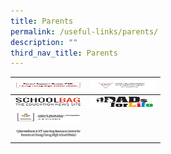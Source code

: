 ```yaml
---
title: Parents
permalink: /useful-links/parents/
description: ""
third_nav_title: Parents
---
```

<table>
<thead>
  <tr>
    <th><a href="/useful-links/parent-support-group-psg/" target="_blank" rel="noopener noreferrer"><img src="/images/PSG-logo.jpg" alt="Parent Support Group" width="106" height="17"></a></th>
    <th><a href="/useful-links/parents/traffic-advisory-for-parents-and-students-2019/" target="_blank" rel="noopener noreferrer"><img src="/images/TrafficAdvisory-logo.jpg" alt="Traffic Advisory" width="106" height="17"></a></th>
  </tr>
</thead>
<tbody>
  <tr>
    <td><a href="https://www.schoolbag.sg/" target="_blank" rel="noopener noreferrer"><img src="/images/Schoolbag-logo.jpg" alt="SchoolBag" width="106" height="17"></a></td>
    <td><a href="http://dadsforlife.sg/" target="_blank" rel="noopener noreferrer"><img src="/images/DadsforLife-logo.jpg" alt="Dads for Life" width="106" height="17"></a></td>
  </tr>
  <tr>
    <td><a href="/Group-Personal-Accident-Product-Fact-Sheet-Sep-2022.pdf" target="_blank" rel="noopener noreferrer"><img src="/images/GPA-Insurance-logo.jpg" alt="GPA Insurance" width="106" height="17"></a></td>
    <td></td>
  </tr>		
  <tr>
    <td colspan="2"><a href="https://sites.google.com/cchm.edu.sg/cyberwellnesscchm/home" target="_blank" rel="noopener noreferrer"><img src="/images/cyberwellness.jpeg" alt="Cyberwellness" width="106" height="17"></a></td>
  </tr>
</tbody>
</table>